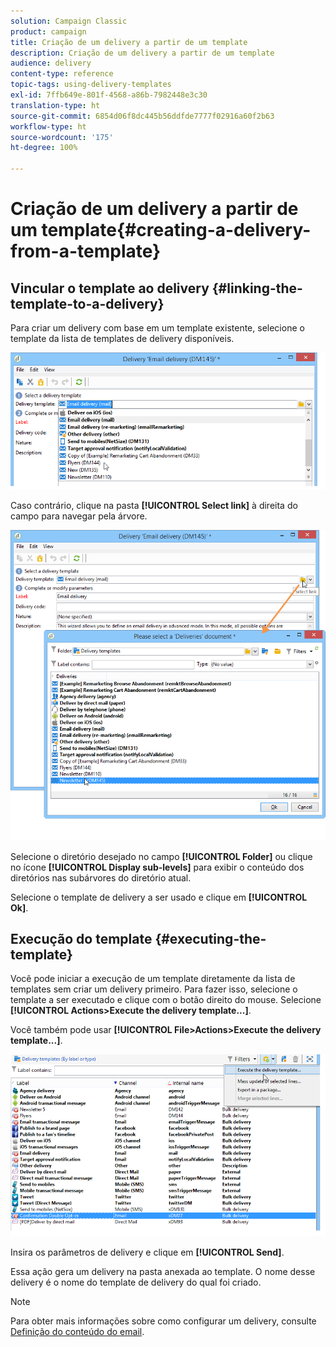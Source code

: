 ```yaml
---
solution: Campaign Classic
product: campaign
title: Criação de um delivery a partir de um template
description: Criação de um delivery a partir de um template
audience: delivery
content-type: reference
topic-tags: using-delivery-templates
exl-id: 7ffb649e-801f-4568-a86b-7982448e3c30
translation-type: ht
source-git-commit: 6854d06f8dc445b56ddfde7777f02916a60f2b63
workflow-type: ht
source-wordcount: '175'
ht-degree: 100%

---
```


# Criação de um delivery a partir de um template{#creating-a-delivery-from-a-template}

## Vincular o template ao delivery {#linking-the-template-to-a-delivery}

Para criar um delivery com base em um template existente, selecione o template da lista de templates de delivery disponíveis.

![](assets/s_ncs_user_wizard_select_template.png)

Caso contrário, clique na pasta **[!UICONTROL Select link]** à direita do campo para navegar pela árvore.

![](assets/s_ncs_user_wizard_choose_link.png)

Selecione o diretório desejado no campo **[!UICONTROL Folder]** ou clique no ícone **[!UICONTROL Display sub-levels]** para exibir o conteúdo dos diretórios nas subárvores do diretório atual.

Selecione o template de delivery a ser usado e clique em **[!UICONTROL Ok]**.

## Execução do template {#executing-the-template}

Você pode iniciar a execução de um template diretamente da lista de templates sem criar um delivery primeiro. Para fazer isso, selecione o template a ser executado e clique com o botão direito do mouse. Selecione **[!UICONTROL Actions>Execute the delivery template...]**.

Você também pode usar **[!UICONTROL File>Actions>Execute the delivery template...]**.

![](assets/s_ncs_user_template_execute_menu.png)

Insira os parâmetros de delivery e clique em **[!UICONTROL Send]**.

Essa ação gera um delivery na pasta anexada ao template. O nome desse delivery é o nome do template de delivery do qual foi criado.

>[!NOTE]
>
>Para obter mais informações sobre como configurar um delivery, consulte [Definição do conteúdo do email](../../delivery/using/defining-the-email-content.md).
